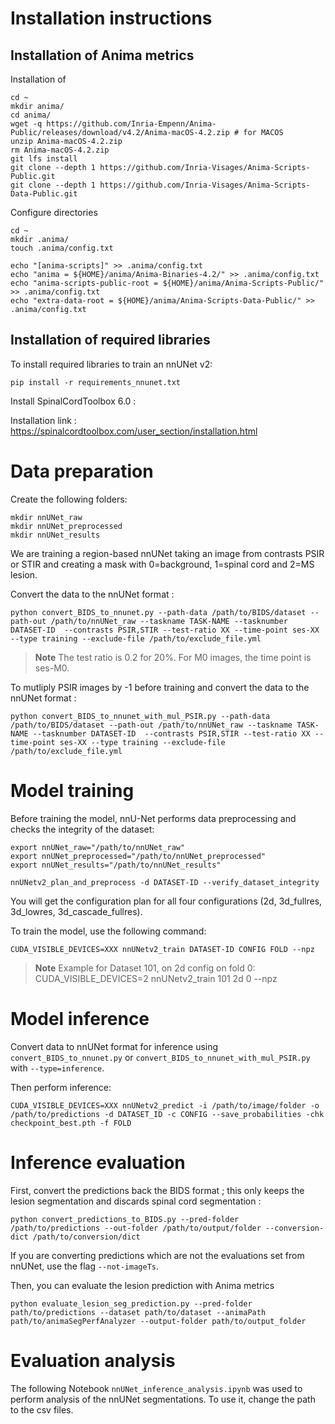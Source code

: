 # Installation instructions

## Installation of Anima metrics

Installation of 

```
cd ~
mkdir anima/
cd anima/
wget -q https://github.com/Inria-Empenn/Anima-Public/releases/download/v4.2/Anima-macOS-4.2.zip # for MACOS
unzip Anima-macOS-4.2.zip
rm Anima-macOS-4.2.zip
git lfs install
git clone --depth 1 https://github.com/Inria-Visages/Anima-Scripts-Public.git
git clone --depth 1 https://github.com/Inria-Visages/Anima-Scripts-Data-Public.git
```

Configure directories

```
cd ~
mkdir .anima/
touch .anima/config.txt

echo "[anima-scripts]" >> .anima/config.txt
echo "anima = ${HOME}/anima/Anima-Binaries-4.2/" >> .anima/config.txt
echo "anima-scripts-public-root = ${HOME}/anima/Anima-Scripts-Public/" >> .anima/config.txt
echo "extra-data-root = ${HOME}/anima/Anima-Scripts-Data-Public/" >> .anima/config.txt
```

## Installation of required libraries

To install required libraries to train an nnUNet v2:

```
pip install -r requirements_nnunet.txt
```

Install SpinalCordToolbox 6.0 :

Installation link : https://spinalcordtoolbox.com/user_section/installation.html


# Data preparation

Create the following folders:

~~~
mkdir nnUNet_raw
mkdir nnUNet_preprocessed
mkdir nnUNet_results
~~~

We are training a region-based nnUNet taking an image from contrasts PSIR or STIR and creating a mask with 0=background, 1=spinal cord and 2=MS lesion.

Convert the data to the nnUNet format :

~~~
python convert_BIDS_to_nnunet.py --path-data /path/to/BIDS/dataset --path-out /path/to/nnUNet_raw --taskname TASK-NAME --tasknumber DATASET-ID  --contrasts PSIR,STIR --test-ratio XX --time-point ses-XX --type training --exclude-file /path/to/exclude_file.yml
~~~

> **Note**
> The test ratio is 0.2 for 20%. For M0 images, the time point is ses-M0.

To mutliply PSIR images by -1 before training and convert the data to the nnUNet format :

~~~
python convert_BIDS_to_nnunet_with_mul_PSIR.py --path-data /path/to/BIDS/dataset --path-out /path/to/nnUNet_raw --taskname TASK-NAME --tasknumber DATASET-ID  --contrasts PSIR,STIR --test-ratio XX --time-point ses-XX --type training --exclude-file /path/to/exclude_file.yml
~~~

# Model training

Before training the model, nnU-Net performs data preprocessing and checks the integrity of the dataset:

~~~
export nnUNet_raw="/path/to/nnUNet_raw"
export nnUNet_preprocessed="/path/to/nnUNet_preprocessed"
export nnUNet_results="/path/to/nnUNet_results"

nnUNetv2_plan_and_preprocess -d DATASET-ID --verify_dataset_integrity
~~~

You will get the configuration plan for all four configurations (2d, 3d_fullres, 3d_lowres, 3d_cascade_fullres).

To train the model, use the following command:
~~~
CUDA_VISIBLE_DEVICES=XXX nnUNetv2_train DATASET-ID CONFIG FOLD --npz
~~~

> **Note**
> Example for Dataset 101, on 2d config on fold 0: CUDA_VISIBLE_DEVICES=2 nnUNetv2_train 101 2d 0 --npz

# Model inference

Convert data to nnUNet format for inference using `convert_BIDS_to_nnunet.py` or `convert_BIDS_to_nnunet_with_mul_PSIR.py` with `--type=inference`.

Then perform inference:
~~~
CUDA_VISIBLE_DEVICES=XXX nnUNetv2_predict -i /path/to/image/folder -o /path/to/predictions -d DATASET_ID -c CONFIG --save_probabilities -chk checkpoint_best.pth -f FOLD
~~~

# Inference evaluation

First, convert the predictions back the BIDS format ; this only keeps the lesion segmentation and discards spinal cord segmentation :

~~~
python convert_predictions_to_BIDS.py --pred-folder /path/to/predictions --out-folder /path/to/output/folder --conversion-dict /path/to/conversion/dict
~~~

If you are converting predictions which are not the evaluations set from nnUNet, use the flag `--not-imageTs`.

Then, you can evaluate the lesion prediction with Anima metrics

~~~
python evaluate_lesion_seg_prediction.py --pred-folder path/to/predictions --dataset path/to/dataset --animaPath path/to/animaSegPerfAnalyzer --output-folder path/to/output_folder
~~~

# Evaluation analysis

The following Notebook `nnUNet_inference_analysis.ipynb` was used to perform analysis of the nnUNet segmentations. 
To use it, change the path to the csv files. 
